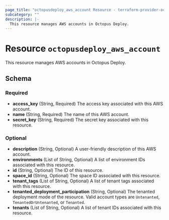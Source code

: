 ```yaml
---
page_title: "octopusdeploy_aws_account Resource - terraform-provider-octopusdeploy"
subcategory: ""
description: |-
  This resource manages AWS accounts in Octopus Deploy.
---
```


# Resource `octopusdeploy_aws_account`

This resource manages AWS accounts in Octopus Deploy.



## Schema

### Required

- **access_key** (String, Required) The access key associated with this AWS account.
- **name** (String, Required) The name of this AWS account.
- **secret_key** (String, Required) The secret key associated with this resource.

### Optional

- **description** (String, Optional) A user-friendly description of this AWS account.
- **environments** (List of String, Optional) A list of environment IDs associated with this resource.
- **id** (String, Optional) The ID of this resource.
- **space_id** (String, Optional) The space ID associated with this resource.
- **tenant_tags** (List of String, Optional) A list of tenant tags associated with this resource.
- **tenanted_deployment_participation** (String, Optional) The tenanted deployment mode of the resource. Valid account types are `Untenanted`, `TenantedOrUntenanted`, or `Tenanted`.
- **tenants** (List of String, Optional) A list of tenant IDs associated with this resource.


